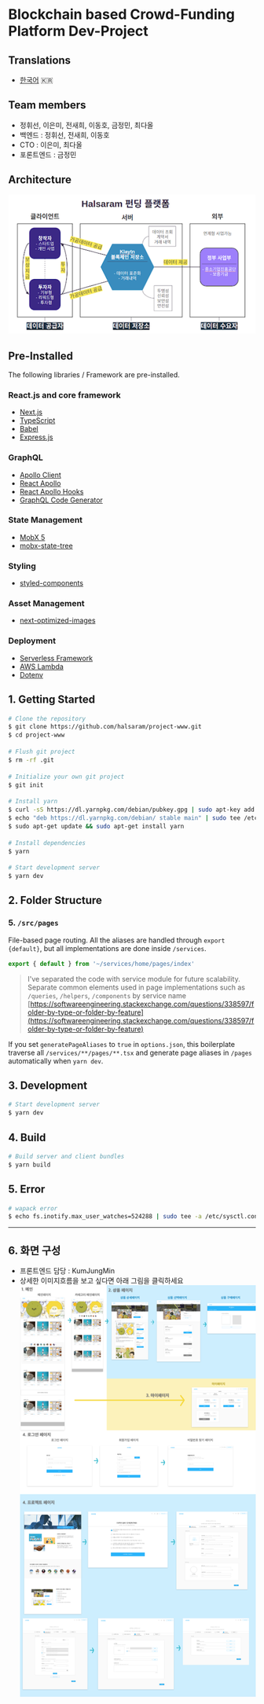 # Blockchain based Crowd-Funding Platform Dev-Project

## Translations
- [한국어](/translations/ko.md) 🇰🇷

## Team members
- 정휘선, 이은미, 전새희, 이동호, 금정민, 최다올
- 백엔드 : 정휘선, 전새희, 이동호
- CTO : 이은미, 최다올
- 포론트엔드 : 금정민

## Architecture
![](./static/images/architecture.png)

## Pre-Installed
The following libraries / Framework are pre-installed.

### React.js and core framework
- [Next.js](https://nextjs.org)
- [TypeScript](https://www.typescriptlang.org)
- [Babel](https://babeljs.io)
- [Express.js](https://expressjs.com)

### GraphQL
- [Apollo Client](https://github.com/apollographql/apollo-client)
- [React Apollo](https://github.com/apollographql/react-apollo)
- [React Apollo Hooks](https://github.com/trojanowski/react-apollo-hooks)
- [GraphQL Code Generator](https://graphql-code-generator.com)

### State Management
- [MobX 5](https://github.com/mobxjs/mobx)
- [mobx-state-tree](https://github.com/mobxjs/mobx-state-tree)

### Styling
- [styled-components](https://www.styled-components.com)

### Asset Management
- [next-optimized-images](https://github.com/cyrilwanner/next-optimized-images)

### Deployment
- [Serverless Framework](https://serverless.com)
- [AWS Lambda](https://aws.amazon.com/lambda)
- [Dotenv](https://github.com/motdotla/dotenv)

## 1. Getting Started
```bash
# Clone the repository
$ git clone https://github.com/halsaram/project-www.git
$ cd project-www

# Flush git project
$ rm -rf .git

# Initialize your own git project
$ git init

# Install yarn
$ curl -sS https://dl.yarnpkg.com/debian/pubkey.gpg | sudo apt-key add -
$ echo "deb https://dl.yarnpkg.com/debian/ stable main" | sudo tee /etc/apt/sources.list.d/yarn.list
$ sudo apt-get update && sudo apt-get install yarn

# Install dependencies
$ yarn

# Start development server
$ yarn dev
```

## 2. Folder Structure
### 5. `/src/pages`
File-based page routing. All the aliases are handled through `export {default}`, but all implementations are done inside `/services`.
```typescript
export { default } from '~/services/home/pages/index'
```
> I've separated the code with service module for future scalability. Separate common elements used in page implementations such as `/queries`, `/helpers`, `/components` by service name [https://softwareengineering.stackexchange.com/questions/338597/folder-by-type-or-folder-by-feature](https://softwareengineering.stackexchange.com/questions/338597/folder-by-type-or-folder-by-feature)

If you set `generatePageAliases` to `true` in `options.json`, this boilerplate traverse all `/services/**/pages/**.tsx` and generate page aliases in `/pages` automatically when `yarn dev`.

## 3. Development
```bash
# Start development server
$ yarn dev
```

## 4. Build
```bash
# Build server and client bundles
$ yarn build
```

## 5. Error
```bash
# wapack error
$ echo fs.inotify.max_user_watches=524288 | sudo tee -a /etc/sysctl.conf && sudo sysctl -p
```

---
## 6. 화면 구성
- 프론트엔드 담당 : KumJungMin
- 상세한 이미지흐름을 보고 싶다면 아래 그림을 클릭하세요
<a href="https://xd.adobe.com/view/f43e6832-6832-4ecf-7f04-b67f648a3be1-820f/?fullscreen&hints=off"><img src="/git_image/front.png"></a>
